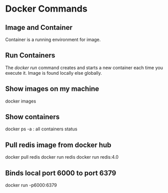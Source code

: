 # Docker Commands

## Image and Container

Container is a running environment for image.

## Run Containers

The *docker run* command creates and starts a new container each time you execute it.
Image is found locally else globally.  

## Show images on my machine

docker images

## Show containers

docker ps
-a : all containers status

## Pull redis image from docker hub

docker pull redis
docker run redis
docker run redis:4.0

## Binds local port 6000 to port 6379

docker run -p6000:6379
